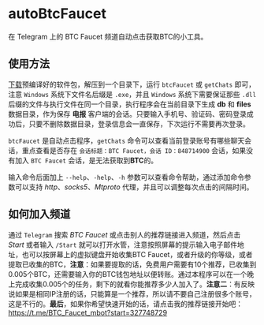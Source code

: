 # autoBtcFaucet
在 Telegram 上的 BTC Faucet 频道自动点击获取BTC的小工具。

## 使用方法
[下载](https://github.com/zxp/autoBtcFaucet/releases)预编译好的软件包，解压到一个目录下，运行 `btcFaucet` 或 `getChats` 即可，注意 `Windows` 系统下文件名后缀是 `.exe`，并且 `Windows` 系统下需要保证那些 `.dll` 后缀的文件与执行文件在同一个目录，执行程序会在当前目录下生成 **db** 和 **files** 数据目录，作为保存 **电报** 客户端的会话。只要输入手机号、验证码、密码登录成功后，只要不删除数据目录，登录信息会一直保存，下次运行不需要再次登录。

`btcFaucet` 是自动点击程序，`getChats` 命令可以查看当前登录账号有哪些聊天会话，重点查看是否存在 `会话标题：BTC Faucet，会话 ID：848714900` 会话，如果没有加入 `BTC Faucet` 会话，是无法获取到**BTC**的。

输入命令后面加上 `--help`、`-help`、`-h` 参数可以查看命令帮助，通过添加命令参数可以支持 *http*、*socks5*、*Mtproto* 代理，并且可以调整每次点击的间隔时间。

## 如何加入频道
通过 `Telegram` 搜索 *BTC Faucet* 或点击别人的推荐链接进入频道，然后点击 *Start* 或者输入 `/Start` 就可以打开水管，注意按照屏幕的提示输入电子邮件地址，也可以按屏幕上的虚拟键盘开始收集BTC Faucet，或者升级的你等级，或者提取已收集的BTC，**注意**：如果要提取的话，免费用户需要有10个推荐，已收集到0.005个BTC，还需要输入你的BTC钱包地址以便转账。通过本程序可以在一个晚上完成收集0.005个的任务，剩下的就看你能推荐多少人加入了。**注意二**：有反映说如果是相同IP注册的话，只能算是一个推荐，所以请不要自己注册很多个账号，这是不行的。**最后**，如果你希望快速开始的话，请点击我的推荐链接开始吧：https://t.me/BTC_Faucet_mbot?start=327748729
